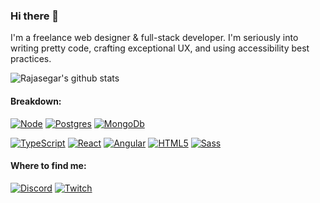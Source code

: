 ### Hi there 👋

I'm a freelance web designer & full-stack developer. I'm seriously into writing pretty code, crafting exceptional UX, and using accessibility best practices.

![Rajasegar's github stats](https://github-readme-stats.vercel.app/api?username=malcolmkiano)

#### Breakdown:

[![Node](https://img.shields.io/badge/Node.js-43853D?style=for-the-badge&logo=node.js&logoColor=white)](#)
[![Postgres](https://img.shields.io/badge/PostgreSQL-316192?style=for-the-badge&logo=postgresql&logoColor=white)](#)
[![MongoDb](https://img.shields.io/badge/MongoDB-4EA94B?style=for-the-badge&logo=mongodb&logoColor=white)](#)


[![TypeScript](https://img.shields.io/badge/TypeScript-007ACC?style=for-the-badge&logo=typescript&logoColor=white)](#)
[![React](https://img.shields.io/badge/React-20232A?style=for-the-badge&logo=react&logoColor=61DAFB)](#)
[![Angular](https://img.shields.io/badge/Angular-DD0031?style=for-the-badge&logo=angular&logoColor=white)](#)
[![HTML5](https://img.shields.io/badge/HTML5-E34F26?style=for-the-badge&logo=html5&logoColor=white)](#)
[![Sass](https://img.shields.io/badge/Sass-CC6699?style=for-the-badge&logo=sass&logoColor=white)](#)


#### Where to find me:
[![Discord](https://img.shields.io/badge/Discord-7289DA?style=for-the-badge&logo=discord&logoColor=white)](https://discord.gg/y9GU5FnCZ7)
[![Twitch](https://img.shields.io/badge/Twitch-9146FF?style=for-the-badge&logo=twitch&logoColor=white)](https://twitch.tv/kshncodes)
